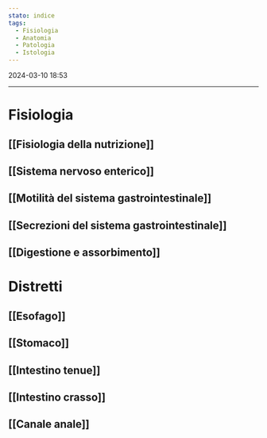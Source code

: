 ```yaml
---
stato: indice
tags:
  - Fisiologia
  - Anatomia
  - Patologia
  - Istologia
---
```

2024-03-10 18:53

---
# Fisiologia
## [[Fisiologia della nutrizione]]
## [[Sistema nervoso enterico]]
## [[Motilità del sistema gastrointestinale]]
## [[Secrezioni del sistema gastrointestinale]]
## [[Digestione e assorbimento]]

# Distretti 
## [[Esofago]]

## [[Stomaco]]
## [[Intestino tenue]] 
## [[Intestino crasso]]
## [[Canale anale]]
